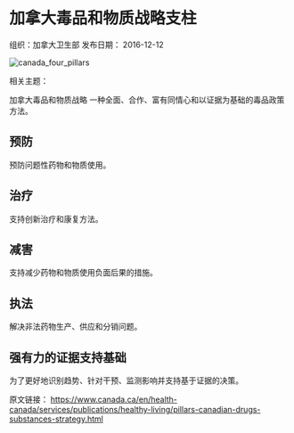 # 加拿大毒品和物质战略支柱

组织：加拿大卫生部
发布日期： 2016-12-12

![canada_four_pillars](drug_policies_four_pillars.png)

相关主题：

加拿大毒品和物质战略
一种全面、合作、富有同情心和以证据为基础的毒品政策方法。

## 预防

预防问题性药物和物质使用。

## 治疗

支持创新治疗和康复方法。

## 减害

支持减少药物和物质使用负面后果的措施。

## 执法

解决非法药物生产、供应和分销问题。

## 强有力的证据支持基础

为了更好地识别趋势、针对干预、监测影响并支持基于证据的决策。

原文链接：
https://www.canada.ca/en/health-canada/services/publications/healthy-living/pillars-canadian-drugs-substances-strategy.html
